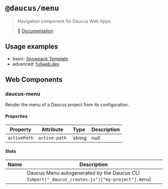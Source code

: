 # `@daucus/menu`

> Navigation component for Daucus Web Apps
>
> :book: [Documentation](https://fullweb.dev/daucus)

## Usage examples

- basic: [Snowpack Template](https://github.com/fullwebdev/fullwebdev/blob/master/packages/daucus/snowpack-template/src/app/app-root.js#L221-L223)
- advanced: [fullweb.dev](https://github.com/fullwebdev/fullwebdev/blob/master/website/src/app/shell.js#L208-L243)

## Web Components

### daucus-menu

Render the menu of a Daucus project from its configuration.

#### Properties

<!-- prettier-ignore -->
| Property     | Attribute     | Type    | Description |
| ------------ | ------------- | ------- | ----------- |
| `activePath` | `active-path` | `string | null` | route path to select in the menu |

#### Slots

| Name | Description                                                                                     |
| ---- | ----------------------------------------------------------------------------------------------- |
|      | Daucus Menu autogenerated by the Daucus CLI (`import("_daucus_/routes.js")["my-project"].menu`) |
